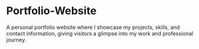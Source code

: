 # Portfolio-Website
A personal portfolio website where I showcase my projects, skills, and contact information, giving visitors a glimpse into my work and professional journey.
